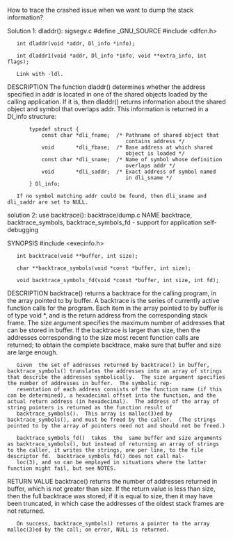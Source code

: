 How to trace the crashed issue when we want to dump the stack information?

Solution 1: dladdr():
sigsegv.c
 #define _GNU_SOURCE
       #include <dlfcn.h>

       int dladdr(void *addr, Dl_info *info);

       int dladdr1(void *addr, Dl_info *info, void **extra_info, int flags);

       Link with -ldl.

DESCRIPTION
       The  function  dladdr()  determines whether the address specified in addr is located in one of the shared objects loaded by
       the calling application.  If it is, then dladdr() returns information about the shared  object  and  symbol  that  overlaps
       addr.  This information is returned in a Dl_info structure:

           typedef struct {
               const char *dli_fname;  /* Pathname of shared object that
                                          contains address */
               void       *dli_fbase;  /* Base address at which shared
                                          object is loaded */
               const char *dli_sname;  /* Name of symbol whose definition
                                          overlaps addr */
               void       *dli_saddr;  /* Exact address of symbol named
                                          in dli_sname */
           } Dl_info;

       If no symbol matching addr could be found, then dli_sname and dli_saddr are set to NULL.

solution 2: use backtrace():
   backtrace/dump.c
   NAME
       backtrace, backtrace_symbols, backtrace_symbols_fd - support for application self-debugging

SYNOPSIS
       #include <execinfo.h>

       int backtrace(void **buffer, int size);

       char **backtrace_symbols(void *const *buffer, int size);

       void backtrace_symbols_fd(void *const *buffer, int size, int fd);

DESCRIPTION
       backtrace()  returns  a  backtrace  for  the calling program, in the array pointed to by buffer.  A backtrace is the series of currently active function calls for the program.  Each item in the array pointed to by buffer is of type void *, and is the return
       address from the corresponding stack frame.  The size argument specifies the maximum number of addresses that can be stored in buffer.  If the backtrace is larger than size, then the addresses corresponding  to  the  size  most  recent  function  calls  are
       returned; to obtain the complete backtrace, make sure that buffer and size are large enough.

       Given  the set of addresses returned by backtrace() in buffer, backtrace_symbols() translates the addresses into an array of strings that describe the addresses symbolically.  The size argument specifies the number of addresses in buffer.  The symbolic rep‐
       resentation of each address consists of the function name (if this can be determined), a hexadecimal offset into the function, and the actual return address (in hexadecimal).  The address of the array of string pointers is returned as the function result of
       backtrace_symbols().  This array is malloc(3)ed by backtrace_symbols(), and must be freed by the caller.  (The strings pointed to by the array of pointers need not and should not be freed.)

       backtrace_symbols_fd()  takes  the  same buffer and size arguments as backtrace_symbols(), but instead of returning an array of strings to the caller, it writes the strings, one per line, to the file descriptor fd.  backtrace_symbols_fd() does not call mal‐
       loc(3), and so can be employed in situations where the latter function might fail, but see NOTES.

RETURN VALUE
       backtrace() returns the number of addresses returned in buffer, which is not greater than size.  If the return value is less than size, then the full backtrace was stored; if it is equal to size, then it may have been truncated, in which case the  addresses
       of the oldest stack frames are not returned.

       On success, backtrace_symbols() returns a pointer to the array malloc(3)ed by the call; on error, NULL is returned.
